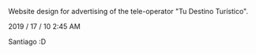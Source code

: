 Website design for advertising of the tele-operator "Tu Destino Turístico".

2019 / 17 / 10 2:45 AM

Santiago :D